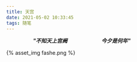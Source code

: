 ```yaml
---
title: 天宫
date: 2021-05-02 10:33:45
tags: 随笔
---
```


&nbsp;&nbsp;&nbsp;&nbsp;&nbsp;&nbsp;&nbsp;&nbsp;
&nbsp;&nbsp;&nbsp;&nbsp;&nbsp;&nbsp;&nbsp;&nbsp;
***"不知天上宫阙***
&nbsp;&nbsp;&nbsp;&nbsp;&nbsp;&nbsp;&nbsp;&nbsp;&nbsp;&nbsp;&nbsp;&nbsp;&nbsp;&nbsp;&nbsp;&nbsp;&nbsp;&nbsp;&nbsp;&nbsp;&nbsp;
***今夕是何年"***


{% asset_img fashe.png %}